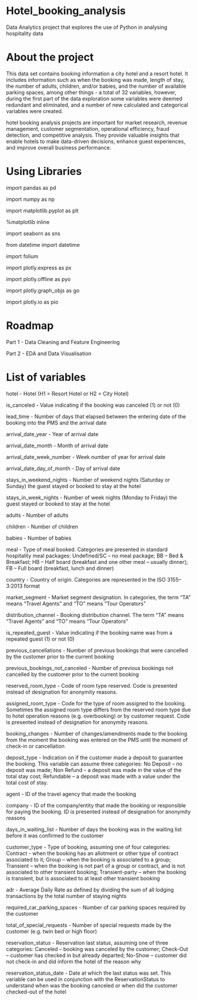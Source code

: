 # Hotel_booking_analysis

Data Analytics project that explores the use of Python in analysing hospitality data

# About the project
This data set contains booking information a city hotel and a resort hotel. It includes information such as when the booking was made, length of stay, the number of adults, children, and/or babies, and the number of available parking spaces, among other things - a total of 32 variables, however, during the first part of the data exploration some variables were deemed redundant and eliminated, and a number of new calculated and categorical variables were created.

hotel booking analysis projects are important for market research, revenue management, customer segmentation, operational efficiency, fraud detection, and competitive analysis. They provide valuable insights that enable hotels to make data-driven decisions, enhance guest experiences, and improve overall business performance.

# Using Libraries
import pandas as pd

import numpy as np

import matplotlib.pyplot as plt

%matplotlib inline

import seaborn as sns

from datetime import datetime

import folium

import plotly.express as px

import plotly.offline as pyo

import plotly.graph_objs as go

import plotly.io as pio

# Roadmap
Part 1 - Data Cleaning and Feature Engineering

Part 2 - EDA and Data Visualisation

# List of variables
hotel - Hotel (H1 = Resort Hotel or H2 = City Hotel)

is_canceled - Value indicating if the booking was canceled (1) or not (0)

lead_time - Number of days that elapsed between the entering date of the booking into the PMS and the arrival date

arrival_date_year - Year of arrival date

arrival_date_month - Month of arrival date

arrival_date_week_number - Week number of year for arrival date

arrival_date_day_of_month - Day of arrival date

stays_in_weekend_nights - Number of weekend nights (Saturday or Sunday) the guest stayed or booked to stay at the hotel

stays_in_week_nights - Number of week nights (Monday to Friday) the guest stayed or booked to stay at the hotel

adults - Number of adults

children - Number of children

babies - Number of babies

meal - Type of meal booked. Categories are presented in standard hospitality meal packages: Undefined/SC – no meal package; BB – Bed & Breakfast; HB – Half board (breakfast and one other meal – usually dinner); FB – Full board (breakfast, lunch and dinner)

country - Country of origin. Categories are represented in the ISO 3155–3:2013 format

market_segment - Market segment designation. In categories, the term “TA” means “Travel Agents” and “TO” means “Tour Operators”

distribution_channel - Booking distribution channel. The term “TA” means “Travel Agents” and “TO” means “Tour Operators”

is_repeated_guest - Value indicating if the booking name was from a repeated guest (1) or not (0)

previous_cancellations - Number of previous bookings that were cancelled by the customer prior to the current booking

previous_bookings_not_canceled - Number of previous bookings not cancelled by the customer prior to the current booking

reserved_room_type - Code of room type reserved. Code is presented instead of designation for anonymity reasons.

assigned_room_type - Code for the type of room assigned to the booking. Sometimes the assigned room type differs from the reserved room type due to hotel operation reasons (e.g. overbooking) or by customer request. Code is presented instead of designation for anonymity reasons.

booking_changes - Number of changes/amendments made to the booking from the moment the booking was entered on the PMS until the moment of check-in or cancellation

deposit_type - Indication on if the customer made a deposit to guarantee the booking. This variable can assume three categories: No Deposit – no deposit was made; Non Refund – a deposit was made in the value of the total stay cost; Refundable – a deposit was made with a value under the total cost of stay.

agent - ID of the travel agency that made the booking

company - ID of the company/entity that made the booking or responsible for paying the booking. ID is presented instead of designation for anonymity reasons

days_in_waiting_list - Number of days the booking was in the waiting list before it was confirmed to the customer

customer_type - Type of booking, assuming one of four categories: Contract - when the booking has an allotment or other type of contract associated to it; Group – when the booking is associated to a group; Transient – when the booking is not part of a group or contract, and is not associated to other transient booking; Transient-party – when the booking is transient, but is associated to at least other transient booking

adr - Average Daily Rate as defined by dividing the sum of all lodging transactions by the total number of staying nights

required_car_parking_spaces - Number of car parking spaces required by the customer

total_of_special_requests - Number of special requests made by the customer (e.g. twin bed or high floor)

reservation_status - Reservation last status, assuming one of three categories: Canceled – booking was canceled by the customer; Check-Out – customer has checked in but already departed; No-Show – customer did not check-in and did inform the hotel of the reason why

reservation_status_date - Date at which the last status was set. This variable can be used in conjunction with the ReservationStatus to understand when was the booking canceled or when did the customer checked-out of the hotel




